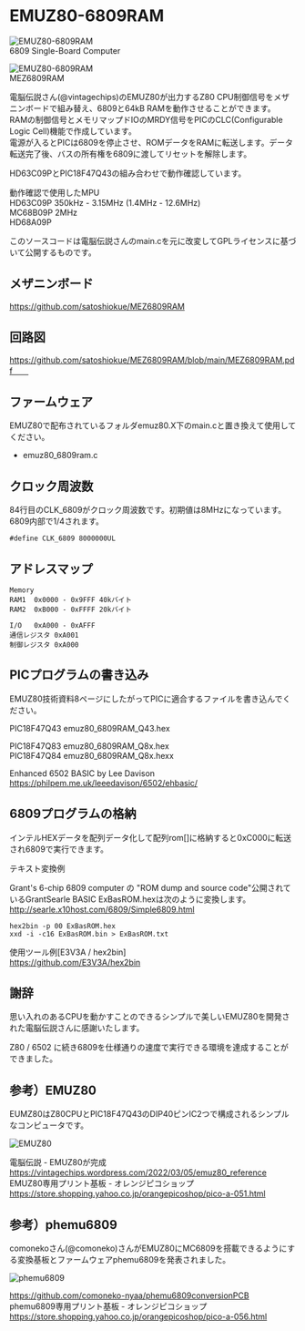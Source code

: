 # EMUZ80-6809RAM

![EMUZ80-6809RAM](https://github.com/satoshiokue/EMUZ80-6809RAM/blob/main/imgs/IMG_1821.jpeg)  
6809 Single-Board Computer    

![EMUZ80-6809RAM](https://github.com/satoshiokue/EMUZ80-6809RAM/blob/main/imgs/IMG_1822.jpeg)  
MEZ6809RAM  

電脳伝説さん(@vintagechips)のEMUZ80が出力するZ80 CPU制御信号をメザニンボードで組み替え、6809と64kB RAMを動作させることができます。  
RAMの制御信号とメモリマップドIOのMRDY信号をPICのCLC(Configurable Logic Cell)機能で作成しています。  
電源が入るとPICは6809を停止させ、ROMデータをRAMに転送します。データ転送完了後、バスの所有権を6809に渡してリセットを解除します。  

HD63C09PとPIC18F47Q43の組み合わせで動作確認しています。  

動作確認で使用したMPU  
HD63C09P 350kHz - 3.15MHz (1.4MHz - 12.6MHz)  
MC68B09P 2MHz  
HD68A09P  

このソースコードは電脳伝説さんのmain.cを元に改変してGPLライセンスに基づいて公開するものです。

## メザニンボード
https://github.com/satoshiokue/MEZ6809RAM  

## 回路図
https://github.com/satoshiokue/MEZ6809RAM/blob/main/MEZ6809RAM.pdf　　

## ファームウェア

EMUZ80で配布されているフォルダemuz80.X下のmain.cと置き換えて使用してください。
* emuz80_6809ram.c  

## クロック周波数

84行目のCLK_6809がクロック周波数です。初期値は8MHzになっています。  
6809内部で1/4されます。
```
#define CLK_6809 8000000UL
```

## アドレスマップ
```
Memory
RAM1  0x0000 - 0x9FFF 40kバイト
RAM2  0xB000 - 0xFFFF 20kバイト

I/O   0xA000 - 0xAFFF
通信レジスタ 0xA001
制御レジスタ 0xA000
```

## PICプログラムの書き込み
EMUZ80技術資料8ページにしたがってPICに適合するファイルを書き込んでください。  

PIC18F47Q43 emuz80_6809RAM_Q43.hex  

PIC18F47Q83 emuz80_6809RAM_Q8x.hex  
PIC18F47Q84 emuz80_6809RAM_Q8x.hexx  


Enhanced 6502 BASIC by Lee Davison  
https://philpem.me.uk/leeedavison/6502/ehbasic/  

## 6809プログラムの格納
インテルHEXデータを配列データ化して配列rom[]に格納すると0xC000に転送され6809で実行できます。

テキスト変換例  

Grant's 6-chip 6809 computer の "ROM dump and source code"公開されているGrantSearle BASIC ExBasROM.hexは次のように変換します。
http://searle.x10host.com/6809/Simple6809.html

```
hex2bin -p 00 ExBasROM.hex
xxd -i -c16 ExBasROM.bin > ExBasROM.txt
```

使用ツール例[E3V3A / hex2bin]  
https://github.com/E3V3A/hex2bin  

## 謝辞
思い入れのあるCPUを動かすことのできるシンプルで美しいEMUZ80を開発された電脳伝説さんに感謝いたします。

Z80 / 6502 に続き6809を仕様通りの速度で実行できる環境を達成することができました。  

## 参考）EMUZ80
EUMZ80はZ80CPUとPIC18F47Q43のDIP40ピンIC2つで構成されるシンプルなコンピュータです。

![EMUZ80](https://github.com/satoshiokue/EMUZ80-6502/blob/main/imgs/IMG_Z80.jpeg)

電脳伝説 - EMUZ80が完成  
https://vintagechips.wordpress.com/2022/03/05/emuz80_reference  
EMUZ80専用プリント基板 - オレンジピコショップ  
https://store.shopping.yahoo.co.jp/orangepicoshop/pico-a-051.html

## 参考）phemu6809
comonekoさん(@comoneko)さんがEMUZ80にMC6809を搭載できるようにする変換基板とファームウェアphemu6809を発表されました。

![phemu6809](https://github.com/satoshiokue/EMUZ80-6502/blob/main/imgs/IMG_6809.jpeg)

https://github.com/comoneko-nyaa/phemu6809conversionPCB  
phemu6809専用プリント基板 - オレンジピコショップ  
https://store.shopping.yahoo.co.jp/orangepicoshop/pico-a-056.html
